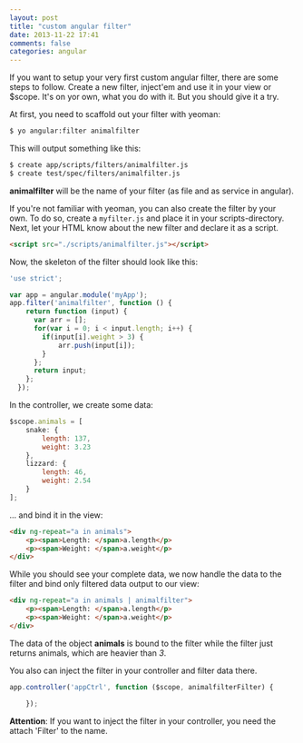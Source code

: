```yaml
---
layout: post
title: "custom angular filter"
date: 2013-11-22 17:41
comments: false
categories: angular
---
```


If you want to setup your very first custom angular filter, there are some steps to follow. Create a new filter, inject'em and use it in your view or $scope. It's on yor own, what you do with it. But you should give it a try.

<!-- more -->

At first, you need to scaffold out your filter with yeoman: 

```sh
$ yo angular:filter animalfilter
```

This will output something like this:

```sh
$ create app/scripts/filters/animalfilter.js
$ create test/spec/filters/animalfilter.js
```

**animalfilter** will be the name of your filter (as file and as service in angular).

If you're not familiar with yeoman, you can also create the filter by your own. To do so, create a `myfilter.js` and place it in your scripts-directory. Next, let your HTML know about the new filter and declare it as a script.

```html  
<script src="./scripts/animalfilter.js"></script>
```

Now, the skeleton of the filter should look like this:

```js
'use strict';

var app = angular.module('myApp');
app.filter('animalfilter', function () {
    return function (input) {
      var arr = [];
      for(var i = 0; i < input.length; i++) {
        if(input[i].weight > 3) {
            arr.push(input[i]);
        }
      };
      return input;
    };
  });
```

In the controller, we create some data:

```js
$scope.animals = [
    snake: {
        length: 137,
        weight: 3.23
    },
    lizzard: {
        length: 46,
        weight: 2.54
    }
];
```

... and bind it in the view:

```html
<div ng-repeat="a in animals">
    <p><span>Length: </span>a.length</p>
    <p><span>Weight: </span>a.weight</p>
</div>
```

While you should see your complete data, we now handle the data to the filter and bind only filtered data output to our view:

```html
<div ng-repeat="a in animals | animalfilter">
    <p><span>Length: </span>a.length</p>
    <p><span>Weight: </span>a.weight</p>
</div>
```

The data of the object **animals** is bound to the filter while the filter just returns animals, which are heavier than *3*.

You also can inject the filter in your controller and filter data there.

```js
app.controller('appCtrl', function ($scope, animalfilterFilter) {

    });
```

**Attention**: If you want to inject the filter in your controller, you need the attach 'Filter' to the name.